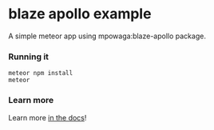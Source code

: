 # blaze apollo example

A simple meteor app using mpowaga:blaze-apollo package.

### Running it

```
meteor npm install
meteor
```

### Learn more

Learn more [in the docs](http://docs.apollostack.com/)!
